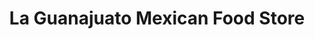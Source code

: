 ---
title: "La Guanajuato Mexican Food Store"
url: /delavan/la-guanajuato-mexican-food-store/
shop: convenience
---
